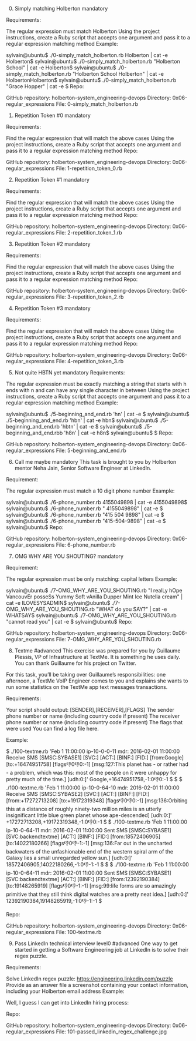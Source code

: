 0. Simply matching Holberton mandatory


Requirements:

The regular expression must match Holberton
Using the project instructions, create a Ruby script that accepts one argument and pass it to a regular expression matching method
Example:

sylvain@ubuntu$ ./0-simply_match_holberton.rb Holberton | cat -e
Holberton$
sylvain@ubuntu$ ./0-simply_match_holberton.rb "Holberton School" | cat -e
Holberton$
sylvain@ubuntu$ ./0-simply_match_holberton.rb "Holberton School Holberton" | cat -e
HolbertonHolberton$
sylvain@ubuntu$ ./0-simply_match_holberton.rb "Grace Hopper" | cat -e
$
Repo:

GitHub repository: holberton-system_engineering-devops
Directory: 0x06-regular_expressions
File: 0-simply_match_holberton.rb
 
1. Repetition Token #0 mandatory


Requirements:

Find the regular expression that will match the above cases
Using the project instructions, create a Ruby script that accepts one argument and pass it to a regular expression matching method
Repo:

GitHub repository: holberton-system_engineering-devops
Directory: 0x06-regular_expressions
File: 1-repetition_token_0.rb
 
2. Repetition Token #1 mandatory


Requirements:

Find the regular expression that will match the above cases
Using the project instructions, create a Ruby script that accepts one argument and pass it to a regular expression matching method
Repo:

GitHub repository: holberton-system_engineering-devops
Directory: 0x06-regular_expressions
File: 2-repetition_token_1.rb
 
3. Repetition Token #2 mandatory


Requirements:

Find the regular expression that will match the above cases
Using the project instructions, create a Ruby script that accepts one argument and pass it to a regular expression matching method
Repo:

GitHub repository: holberton-system_engineering-devops
Directory: 0x06-regular_expressions
File: 3-repetition_token_2.rb
 
4. Repetition Token #3 mandatory


Requirements:

Find the regular expression that will match the above cases
Using the project instructions, create a Ruby script that accepts one argument and pass it to a regular expression matching method
Repo:

GitHub repository: holberton-system_engineering-devops
Directory: 0x06-regular_expressions
File: 4-repetition_token_3.rb
 
5. Not quite HBTN yet mandatory
Requirements:

The regular expression must be exactly matching a string that starts with h ends with n and can have any single character in between
Using the project instructions, create a Ruby script that accepts one argument and pass it to a regular expression matching method
Example:

sylvain@ubuntu$ ./5-beginning_and_end.rb 'hn' | cat -e
$
sylvain@ubuntu$ ./5-beginning_and_end.rb 'hbn' | cat -e
hbn$
sylvain@ubuntu$ ./5-beginning_and_end.rb 'hbtn' | cat -e
$
sylvain@ubuntu$ ./5-beginning_and_end.rbb 'h8n' | cat -e
h8n$
sylvain@ubuntu$
$
Repo:

GitHub repository: holberton-system_engineering-devops
Directory: 0x06-regular_expressions
File: 5-beginning_and_end.rb
 
6. Call me maybe mandatory
This task is brought to you by Holberton mentor Neha Jain, Senior Software Engineer at LinkedIn.

Requirement:

The regular expression must match a 10 digit phone number
Example:

sylvain@ubuntu$ ./6-phone_number.rb 4155049898 | cat -e
4155049898$
sylvain@ubuntu$ ./6-phone_number.rb " 4155049898" | cat -e
$
sylvain@ubuntu$ ./6-phone_number.rb "415 504 9898" | cat -e
$
sylvain@ubuntu$ ./6-phone_number.rb "415-504-9898" | cat -e
$
sylvain@ubuntu$
Repo:

GitHub repository: holberton-system_engineering-devops
Directory: 0x06-regular_expressions
File: 6-phone_number.rb
 
7. OMG WHY ARE YOU SHOUTING? mandatory


Requirement:

The regular expression must be only matching: capital letters
Example:

sylvain@ubuntu$ ./7-OMG_WHY_ARE_YOU_SHOUTING.rb "I realLy hOpe VancouvEr posseSs Yummy Soft vAnilla Dupper Mint Ice Nutella cream" | cat -e
ILOVESYSADMIN$
sylvain@ubuntu$ ./7-OMG_WHY_ARE_YOU_SHOUTING.rb "WHAT do you SAY?" | cat -e
WHATSAY$
sylvain@ubuntu$ ./7-OMG_WHY_ARE_YOU_SHOUTING.rb "cannot read you" | cat -e
$
sylvain@ubuntu$
Repo:

GitHub repository: holberton-system_engineering-devops
Directory: 0x06-regular_expressions
File: 7-OMG_WHY_ARE_YOU_SHOUTING.rb
 
8. Textme #advanced
This exercise was prepared for you by Guillaume Plessis, VP of Infrastructure at TextMe. It is something he uses daily. You can thank Guillaume for his project on Twitter.

For this task, you’ll be taking over Guillaume’s responsibilities: one afternoon, a TextMe VoIP Engineer comes to you and explains she wants to run some statistics on the TextMe app text messages transactions.

Requirements:

Your script should output: [SENDER],[RECEIVER],[FLAGS]
The sender phone number or name (including country code if present)
The receiver phone number or name (including country code if present)
The flags that were used
You can find a log file here.

Example:

$ ./100-textme.rb 'Feb 1 11:00:00 ip-10-0-0-11 mdr: 2016-02-01 11:00:00 Receive SMS [SMSC:SYBASE1] [SVC:] [ACT:] [BINF:] [FID:] [from:Google] [to:+16474951758] [flags:-1:0:-1:0:-1] [msg:127:This planet has - or rather had - a problem, which was this: most of the people on it were unhappy for pretty much of the time.] [udh:0:]'
Google,+16474951758,-1:0:-1:0:-1
$
$
$ ./100-textme.rb 'Feb 1 11:00:00 ip-10-0-64-10 mdr: 2016-02-01 11:00:00 Receive SMS [SMSC:SYBASE2] [SVC:] [ACT:] [BINF:] [FID:] [from:+17272713208] [to:+19172319348] [flags:-1:0:-1:0:-1] [msg:136:Orbiting this at a distance of roughly ninety-two million miles is an utterly insignificant little blue green planet whose ape-descended] [udh:0:]'
+17272713208,+19172319348,-1:0:-1:0:-1
$
$ ./100-textme.rb 'Feb 1 11:00:00 ip-10-0-64-11 mdr: 2016-02-01 11:00:00 Sent SMS [SMSC:SYBASE1] [SVC:backendtextme] [ACT:] [BINF:] [FID:] [from:18572406905] [to:14022180266] [flags:-1:0:-1:-1:-1] [msg:136:Far out in the uncharted backwaters of the unfashionable end of the western spiral arm of the Galaxy lies a small unregarded yellow sun.] [udh:0:]'
18572406905,14022180266,-1:0:-1:-1:-1
$
$
$ ./100-textme.rb 'Feb 1 11:00:00 ip-10-0-64-11 mdr: 2016-02-01 11:00:00 Sent SMS [SMSC:SYBASE1] [SVC:backendtextme] [ACT:] [BINF:] [FID:] [from:12392190384] [to:19148265919] [flags:-1:0:-1:-1:-1] [msg:99:life forms are so amazingly primitive that they still think digital watches are a pretty neat idea.] [udh:0:]'
12392190384,19148265919,-1:0:-1:-1:-1
$

Repo:

GitHub repository: holberton-system_engineering-devops
Directory: 0x06-regular_expressions
File: 100-textme.rb
 
9. Pass LinkedIn technical interview level0 #advanced
One way to get started in getting a Software Engineering job at LinkedIn is to solve their regex puzzle.

Requirements:

Solve LinkedIn regex puzzle: https://engineering.linkedin.com/puzzle
Provide as an answer file a screenshot containing your contact information, including your Holberton email address
Example:



Well, I guess I can get into LinkedIn hiring process:



Repo:

GitHub repository: holberton-system_engineering-devops
Directory: 0x06-regular_expressions
File: 101-passed_linkedin_regex_challenge.jpg

